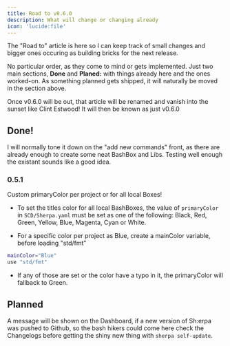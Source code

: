 ```yaml
---
title: Road to v0.6.0
description: What will change or changing already
icon: 'lucide:file'
---
```


The "Road to" article is here so I can keep track of small changes and bigger ones occuring as building bricks for the next release.

No particular order, as they come to mind or gets implemented. Just two main sections, **Done** and **Planed:** with things already here and the ones worked-on. As something planned gets shipped, it will naturally be moved in the section above.

Once v0.6.0 will be out, that article will be renamed and vanish into the sunset like Clint Estwood! It will then be known as just v0.6.0

## Done!

I will normally tone it down on the "add new commands" front, as there are already enough to create some neat BashBox and Libs. Testing well enough the existant sounds like a good idea.

### 0.5.1

Custom primaryColor per project or for all local Boxes!

- To set the titles color for all local BashBoxes, the value of `primaryColor` in `SCD/Sherpa.yaml` must be set as one of the following: Black, Red, Green, Yellow, Blue, Magenta, Cyan or White.

- For a specific color per project as Blue, create a mainColor variable, before loading "std/fmt"

```bash
mainColor="Blue"
use "std/fmt"
```
- If any of those are set or the color have a typo in it, the primaryColor will fallback to Green.

## Planned

A message will be shown on the Dashboard, if a new version of Sh:erpa was pushed to Github, so the bash hikers could come here check the Changelogs before getting the shiny new thing with `sherpa self-update`.